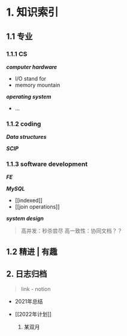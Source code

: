 # 1. 知识索引
## 1.1 专业
### 1.1.1 CS

***computer hardware***
- I/O stand for
- memory mountain

***operating system***
- ...

###  1.1.2 coding

***Data structures***

***SCIP***

### 1.1.3 software development

***FE*** 

***MySQL***
- [[indexed]]
- [[join operations]]

***system design***
> 高并发：秒杀尝尽
> 高一致性：协同文档？？

## 1.2 精进 | 有趣

## 2. 日志归档
> link - notion
- 2021年总结

- [[2022年计划]]
	1. 某双月
